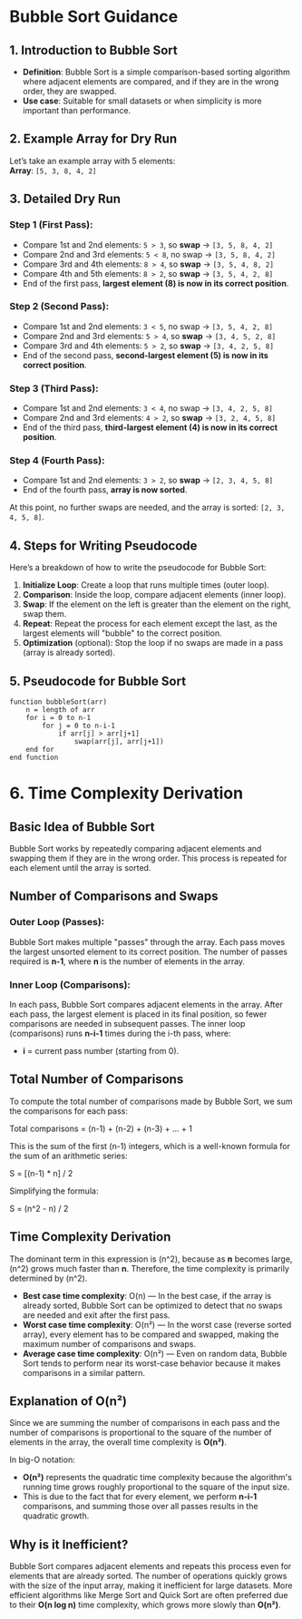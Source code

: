 # Bubble Sort Guidance

## 1. Introduction to Bubble Sort
- **Definition**: Bubble Sort is a simple comparison-based sorting algorithm where adjacent elements are compared, and if they are in the wrong order, they are swapped.
- **Use case**: Suitable for small datasets or when simplicity is more important than performance.

## 2. Example Array for Dry Run
Let’s take an example array with 5 elements:  
**Array**: `[5, 3, 8, 4, 2]`

## 3. Detailed Dry Run

### Step 1 (First Pass):
- Compare 1st and 2nd elements: `5 > 3`, so **swap** → `[3, 5, 8, 4, 2]`
- Compare 2nd and 3rd elements: `5 < 8`, no swap → `[3, 5, 8, 4, 2]`
- Compare 3rd and 4th elements: `8 > 4`, so **swap** → `[3, 5, 4, 8, 2]`
- Compare 4th and 5th elements: `8 > 2`, so **swap** → `[3, 5, 4, 2, 8]`
- End of the first pass, **largest element (8) is now in its correct position**.

### Step 2 (Second Pass):
- Compare 1st and 2nd elements: `3 < 5`, no swap → `[3, 5, 4, 2, 8]`
- Compare 2nd and 3rd elements: `5 > 4`, so **swap** → `[3, 4, 5, 2, 8]`
- Compare 3rd and 4th elements: `5 > 2`, so **swap** → `[3, 4, 2, 5, 8]`
- End of the second pass, **second-largest element (5) is now in its correct position**.

### Step 3 (Third Pass):
- Compare 1st and 2nd elements: `3 < 4`, no swap → `[3, 4, 2, 5, 8]`
- Compare 2nd and 3rd elements: `4 > 2`, so **swap** → `[3, 2, 4, 5, 8]`
- End of the third pass, **third-largest element (4) is now in its correct position**.

### Step 4 (Fourth Pass):
- Compare 1st and 2nd elements: `3 > 2`, so **swap** → `[2, 3, 4, 5, 8]`
- End of the fourth pass, **array is now sorted**.

At this point, no further swaps are needed, and the array is sorted: `[2, 3, 4, 5, 8]`.

## 4. Steps for Writing Pseudocode
Here’s a breakdown of how to write the pseudocode for Bubble Sort:

1. **Initialize Loop**: Create a loop that runs multiple times (outer loop).
2. **Comparison**: Inside the loop, compare adjacent elements (inner loop).
3. **Swap**: If the element on the left is greater than the element on the right, swap them.
4. **Repeat**: Repeat the process for each element except the last, as the largest elements will "bubble" to the correct position.
5. **Optimization** (optional): Stop the loop if no swaps are made in a pass (array is already sorted).

## 5. Pseudocode for Bubble Sort
```text
function bubbleSort(arr)
    n = length of arr
    for i = 0 to n-1
        for j = 0 to n-i-1
            if arr[j] > arr[j+1]
                swap(arr[j], arr[j+1])
    end for
end function
```

# 6. Time Complexity Derivation

## Basic Idea of Bubble Sort
Bubble Sort works by repeatedly comparing adjacent elements and swapping them if they are in the wrong order. This process is repeated for each element until the array is sorted.

## Number of Comparisons and Swaps

### Outer Loop (Passes):
Bubble Sort makes multiple "passes" through the array. Each pass moves the largest unsorted element to its correct position. The number of passes required is **n-1**, where **n** is the number of elements in the array.

### Inner Loop (Comparisons):
In each pass, Bubble Sort compares adjacent elements in the array. After each pass, the largest element is placed in its final position, so fewer comparisons are needed in subsequent passes. The inner loop (comparisons) runs **n-i-1** times during the i-th pass, where:

- **i** = current pass number (starting from 0).

## Total Number of Comparisons
To compute the total number of comparisons made by Bubble Sort, we sum the comparisons for each pass:

Total comparisons = (n-1) + (n-2) + (n-3) + ... + 1

This is the sum of the first (n-1) integers, which is a well-known formula for the sum of an arithmetic series:

S = [(n-1) * n] / 2

Simplifying the formula:

S = (n^2 - n) / 2
## Time Complexity Derivation
The dominant term in this expression is \(n^2\), because as **n** becomes large, \(n^2\) grows much faster than **n**. Therefore, the time complexity is primarily determined by \(n^2\).

- **Best case time complexity**: O(n) — In the best case, if the array is already sorted, Bubble Sort can be optimized to detect that no swaps are needed and exit after the first pass.
- **Worst case time complexity**: O(n²) — In the worst case (reverse sorted array), every element has to be compared and swapped, making the maximum number of comparisons and swaps.
- **Average case time complexity**: O(n²) — Even on random data, Bubble Sort tends to perform near its worst-case behavior because it makes comparisons in a similar pattern.

## Explanation of O(n²)
Since we are summing the number of comparisons in each pass and the number of comparisons is proportional to the square of the number of elements in the array, the overall time complexity is **O(n²)**.

In big-O notation:
- **O(n²)** represents the quadratic time complexity because the algorithm's running time grows roughly proportional to the square of the input size.
- This is due to the fact that for every element, we perform **n-i-1** comparisons, and summing those over all passes results in the quadratic growth.

## Why is it Inefficient?
Bubble Sort compares adjacent elements and repeats this process even for elements that are already sorted. The number of operations quickly grows with the size of the input array, making it inefficient for large datasets. More efficient algorithms like Merge Sort and Quick Sort are often preferred due to their **O(n log n)** time complexity, which grows more slowly than **O(n²)**.


